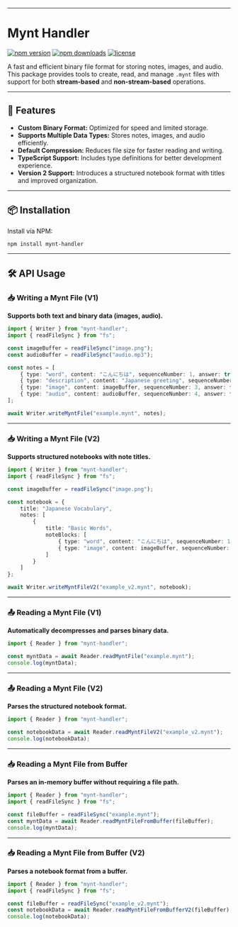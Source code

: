 
---

# Mynt Handler

[![npm version](https://img.shields.io/npm/v/mynt-handler)](https://www.npmjs.com/package/mynt-handler)
[![npm downloads](https://img.shields.io/npm/dm/mynt-handler)](https://www.npmjs.com/package/mynt-handler)
[![license](https://img.shields.io/npm/l/mynt-handler)](https://github.com/ksauravhash/mynt-handler/blob/main/LICENSE)

A fast and efficient binary file format for storing notes, images, and audio.  
This package provides tools to create, read, and manage `.mynt` files with support for both **stream-based** and **non-stream-based** operations.

---

## 🚀 Features

- **Custom Binary Format:** Optimized for speed and limited storage.  
- **Supports Multiple Data Types:** Stores notes, images, and audio efficiently.  
- **Default Compression:** Reduces file size for faster reading and writing.  
- **TypeScript Support:** Includes type definitions for better development experience.  
- **Version 2 Support:** Introduces a structured notebook format with titles and improved organization.  

---

## 📦 Installation
Install via NPM:

```bash
npm install mynt-handler
```

---

## 🛠 API Usage

### 📥 Writing a Mynt File (V1)

**Supports both text and binary data (images, audio).**

```ts
import { Writer } from "mynt-handler";
import { readFileSync } from "fs";

const imageBuffer = readFileSync("image.png");
const audioBuffer = readFileSync("audio.mp3");

const notes = [
    { type: "word", content: "こんにちは", sequenceNumber: 1, answer: true },
    { type: "description", content: "Japanese greeting", sequenceNumber: 2, answer: false },
    { type: "image", content: imageBuffer, sequenceNumber: 3, answer: false },
    { type: "audio", content: audioBuffer, sequenceNumber: 4, answer: false }
];

await Writer.writeMyntFile("example.mynt", notes);
```

---

### 📥 Writing a Mynt File (V2)

**Supports structured notebooks with note titles.**  

```ts
import { Writer } from "mynt-handler";
import { readFileSync } from "fs";

const imageBuffer = readFileSync("image.png");

const notebook = {
    title: "Japanese Vocabulary",
    notes: [
        {
            title: "Basic Words",
            noteBlocks: [
                { type: "word", content: "こんにちは", sequenceNumber: 1, answer: true },
                { type: "image", content: imageBuffer, sequenceNumber: 2, answer: false }
            ]
        }
    ]
};

await Writer.writeMyntFileV2("example_v2.mynt", notebook);
```

---

### 📤 Reading a Mynt File (V1)

**Automatically decompresses and parses binary data.**  

```ts
import { Reader } from "mynt-handler";

const myntData = await Reader.readMyntFile("example.mynt");
console.log(myntData);
```

---

### 📤 Reading a Mynt File (V2)

**Parses the structured notebook format.**  

```ts
import { Reader } from "mynt-handler";

const notebookData = await Reader.readMyntFileV2("example_v2.mynt");
console.log(notebookData);
```

---

### 📥 Reading a Mynt File from Buffer

**Parses an in-memory buffer without requiring a file path.**  

```ts
import { Reader } from "mynt-handler";
import { readFileSync } from "fs";

const fileBuffer = readFileSync("example.mynt");
const myntData = await Reader.readMyntFileFromBuffer(fileBuffer);
console.log(myntData);
```

---

### 📥 Reading a Mynt File from Buffer (V2)

**Parses a notebook format from a buffer.**  

```ts
import { Reader } from "mynt-handler";
import { readFileSync } from "fs";

const fileBuffer = readFileSync("example_v2.mynt");
const notebookData = await Reader.readMyntFileFromBufferV2(fileBuffer);
console.log(notebookData);
```
